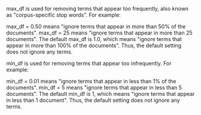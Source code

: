 max_df is used for removing terms that appear too frequently, also known as "corpus-specific stop words". For example:

max_df = 0.50 means "ignore terms that appear in more than 50% of the documents".
max_df = 25 means "ignore terms that appear in more than 25 documents".
The default max_df is 1.0, which means "ignore terms that appear in more than 100% of the documents". Thus, the default setting does not ignore any terms.

min_df is used for removing terms that appear too infrequently. For example:

min_df = 0.01 means "ignore terms that appear in less than 1% of the documents".
min_df = 5 means "ignore terms that appear in less than 5 documents".
The default min_df is 1, which means "ignore terms that appear in less than 1 document". Thus, the default setting does not ignore any terms.